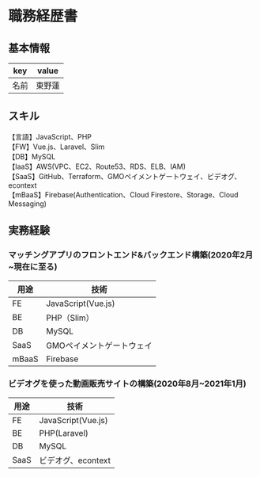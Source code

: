 # 職務経歴書

## 基本情報

|key|value|
|---|-----|
|名前|東野蓮|

## スキル

【言語】JavaScript、PHP
<br>【FW】Vue.js、Laravel、Slim
<br>【DB】MySQL
<br>【IaaS】AWS(VPC、EC2、Route53、RDS、ELB、IAM)
<br>【SaaS】GitHub、Terraform、GMOペイメントゲートウェイ、ビデオグ、econtext
<br>【mBaaS】Firebase(Authentication、Cloud Firestore、Storage、Cloud Messaging)

## 実務経験

### マッチングアプリのフロントエンド&バックエンド構築(2020年2月~現在に至る)

|用途|技術
|----|----
|FE|JavaScript(Vue.js)
|BE|PHP（Slim）
|DB|MySQL
|SaaS|GMOペイメントゲートウェイ
|mBaaS|Firebase

### ビデオグを使った動画販売サイトの構築(2020年8月~2021年1月)

|用途|技術
|----|----
|FE|JavaScript(Vue.js)
|BE|PHP(Laravel)
|DB|MySQL
|SaaS|ビデオグ、econtext
